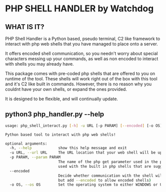# PHP SHELL HANDLER by Watchdog

## WHAT IS IT?
PHP Shell Handler is a Python based, pseudo terminal, C2 like framework to interact with php web shells that you have managed to place onto a server. 

It offers encoded shell communication, so you needn't worry about special characters messing up your commands, as well as non encoded to interact with shells you may already have.

This package comes with pre-coded php shells that are offered to you on runtime of the tool. These shells will work right out of the box with this tool and it's C2 like built in commands. However, there is no reason why you couldnt have your own shells, or expand the ones provided.

It is designed to be flexible, and will continually update.

## python3 php_handler.py --help
```bash
usage: php_shell_interact.py [-h] -u URL [-p PARAM] [--encoded] [-o OS]

Python based tool to interact with php web shells!

optional arguments:
  -h, --help            show this help message and exit
  -u URL, --url URL     The URL location that your web shell will be uploaded to
  -p PARAM, --param PARAM
                        The name of the php get parameter used in the php file uploaded (default of 'phpshellcmd' is
                        used with the built in php shells that are suggested to be used
  --encoded
                        Decide whether communication with the shell will be encoded or not (default is not encoded,
                        but add --encoded to allow encoded shells)
  -o OS, --os OS        Set the operating system to either WINDOWS or UNIX for C2 functionality to work correctly
```
